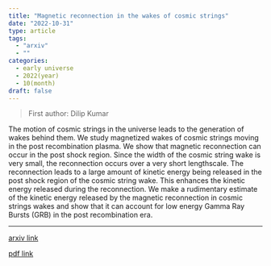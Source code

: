 ```yaml
---
title: "Magnetic reconnection in the wakes of cosmic strings"
date: "2022-10-31"
type: article
tags:
  - "arxiv"
  - ""
categories:
  - early universe
  - 2022(year)
  - 10(month)
draft: false
---
```


> First author: Dilip Kumar

 The motion of cosmic strings in the universe leads to the generation of wakes
behind them. We study magnetized wakes of cosmic strings moving in the post
recombination plasma. We show that magnetic reconnection can occur in the post
shock region. Since the width of the cosmic string wake is very small, the
reconnection occurs over a very short lengthscale. The reconnection leads to a
large amount of kinetic energy being released in the post shock region of the
cosmic string wake. This enhances the kinetic energy released during the
reconnection. We make a rudimentary estimate of the kinetic energy released by
the magnetic reconnection in cosmic strings wakes and show that it can account
for low energy Gamma Ray Bursts (GRB) in the post recombination era.

---
[arxiv link](http://arxiv.org/abs/2210.17164v1)

[pdf link](http://arxiv.org/pdf/2210.17164v1)